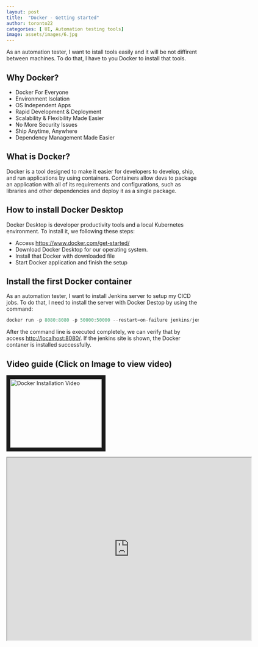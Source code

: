 ```yaml
---
layout: post
title:  "Docker - Getting started"
author: toronto22
categories: [ UI, Automation testing tools]
image: assets/images/6.jpg
---
```


As an automation tester, I want to istall tools easily and it will be not diffirent between machines. To do that, I have to you Docker to install that tools.

## Why Docker?

- Docker For Everyone
- Environment Isolation
- OS Independent Apps
- Rapid Development & Deployment
- Scalability & Flexibility Made Easier
- No More Security Issues
- Ship Anytime, Anywhere
- Dependency Management Made Easier

## What is Docker?

Docker is a tool designed to make it easier for developers to develop, ship, and run applications by using containers. Containers allow devs to package an application with all of its requirements and configurations, such as libraries and other dependencies and deploy it as a single package.

## How to install Docker Desktop

Docker Desktop is developer productivity tools and a local Kubernetes environment. To install it, we following these steps:

- Access <https://www.docker.com/get-started/>
- Download Docker Desktop for our operating system.
- Install that Docker with downloaded file
- Start Docker application and finish the setup

## Install the first Docker container

As an automation tester, I want to install Jenkins server to setup my CICD jobs. To do that, I need to install the server with Docker Destop by using the command:

```js
docker run -p 8080:8080 -p 50000:50000 --restart=on-failure jenkins/jenkins:lts-jdk11
```

After the command line is executed completely, we can verify that by access <http://localhost:8080/>. If the jenkins site is shown, the Docker contaner is installed successfully.

## Video guide (Click on Image to view video)

<a href="http://www.youtube.com/watch?feature=player_embedded&v=CGGGqbBWKRI
" target="_blank"><img src="http://img.youtube.com/vi/CGGGqbBWKRI/0.jpg"
alt="Docker Installation Video" width="240" height="180" border="10" /></a>

<iframe
    width="640"
    height="480"
    src="https://www.youtube.com/embed/CGGGqbBWKRI"
    frameborder="10"
    allow="autoplay; encrypted-media"
    allowfullscreen
>
</iframe>
